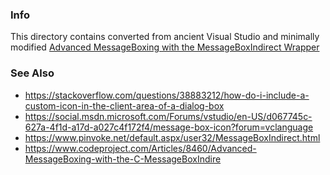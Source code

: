 ### Info

This directory contains converted from ancient Visual Studio and minimally modified [Advanced MessageBoxing with the MessageBoxIndirect Wrapper](https://www.codeproject.com/Articles/8460/Advanced-MessageBoxing-with-the-C-MessageBoxIndire)

### See Also

  * https://stackoverflow.com/questions/38883212/how-do-i-include-a-custom-icon-in-the-client-area-of-a-dialog-box
  * https://social.msdn.microsoft.com/Forums/vstudio/en-US/d067745c-627a-4f1d-a17d-a027c4f172f4/message-box-icon?forum=vclanguage
  * https://www.pinvoke.net/default.aspx/user32/MessageBoxIndirect.html
  * https://www.codeproject.com/Articles/8460/Advanced-MessageBoxing-with-the-C-MessageBoxIndire
